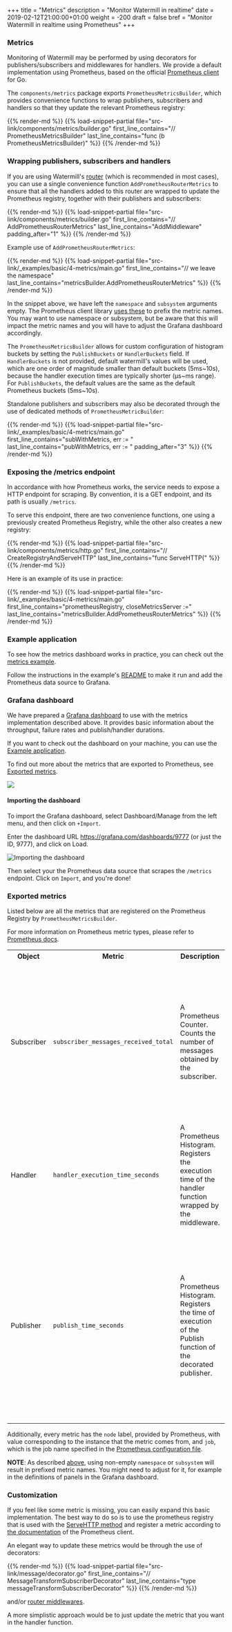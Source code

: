 +++
title = "Metrics"
description = "Monitor Watermill in realtime"
date = 2019-02-12T21:00:00+01:00
weight = -200
draft = false
bref = "Monitor Watermill in realtime using Prometheus"
+++

### Metrics

Monitoring of Watermill may be performed by using decorators for publishers/subscribers and middlewares for handlers. 
We provide a default implementation using Prometheus, based on the official [Prometheus client](https://github.com/prometheus/client_golang) for Go.

The `components/metrics` package exports `PrometheusMetricsBuilder`, which provides convenience functions to wrap publishers, subscribers and handlers so that they update the relevant Prometheus registry:

{{% render-md %}}
{{% load-snippet-partial file="src-link/components/metrics/builder.go" first_line_contains="// PrometheusMetricsBuilder" last_line_contains="func (b PrometheusMetricsBuilder)" %}}
{{% /render-md %}}

### Wrapping publishers, subscribers and handlers

If you are using Watermill's [router](/docs/messages-router) (which is recommended in most cases), you can use a single convenience function `AddPrometheusRouterMetrics` to ensure that all the handlers added to this router are wrapped to update the Prometheus registry, together with their publishers and subscribers:

{{% render-md %}}
{{% load-snippet-partial file="src-link/components/metrics/builder.go" first_line_contains="// AddPrometheusRouterMetrics" last_line_contains="AddMiddleware" padding_after="1" %}}
{{% /render-md %}}

Example use of `AddPrometheusRouterMetrics`:

{{% render-md %}}
{{% load-snippet-partial file="src-link/_examples/basic/4-metrics/main.go" first_line_contains="// we leave the namespace" last_line_contains="metricsBuilder.AddPrometheusRouterMetrics" %}}
{{% /render-md %}}

In the snippet above, we have left the `namespace` and `subsystem` arguments empty. The Prometheus client library [uses these](https://godoc.org/github.com/prometheus/client_golang/prometheus#BuildFQName) to prefix the metric names. You may want to use namespace or subsystem, but be aware that this will impact the metric names and you will have to adjust the Grafana dashboard accordingly.

The `PrometheusMetricsBuilder` allows for custom configuration of histogram buckets by setting the `PublishBuckets` or `HandlerBuckets` field.
If `HandlerBuckets` is not provided, default watermill's values will be used, which are one order of magnitude smaller than default buckets (5ms~10s), because the handler execution times are typically shorter (µs~ms range).
For `PublishBuckets`, the default values are the same as the default Prometheus buckets (5ms~10s).

Standalone publishers and subscribers may also be decorated through the use of dedicated methods of `PrometheusMetricBuilder`:

{{% render-md %}}
{{% load-snippet-partial file="src-link/_examples/basic/4-metrics/main.go" first_line_contains="subWithMetrics, err := " last_line_contains="pubWithMetrics, err := " padding_after="3" %}}
{{% /render-md %}}

### Exposing the /metrics endpoint

In accordance with how Prometheus works, the service needs to expose a HTTP endpoint for scraping. By convention, it is a GET endpoint, and its path is usually `/metrics`.

To serve this endpoint, there are two convenience functions, one using a previously created Prometheus Registry, while the other also creates a new registry:

{{% render-md %}}
{{% load-snippet-partial file="src-link/components/metrics/http.go" first_line_contains="// CreateRegistryAndServeHTTP" last_line_contains="func ServeHTTP(" %}}
{{% /render-md %}}

Here is an example of its use in practice:

{{% render-md %}}
{{% load-snippet-partial file="src-link/_examples/basic/4-metrics/main.go" first_line_contains="prometheusRegistry, closeMetricsServer :=" last_line_contains="metricsBuilder.AddPrometheusRouterMetrics" %}}
{{% /render-md %}}

### Example application

To see how the metrics dashboard works in practice, you can check out the [metrics example](https://github.com/ThreeDotsLabs/watermill/tree/master/_examples/basic/4-metrics). 

Follow the instructions in the example's [README](https://github.com/ThreeDotsLabs/watermill/blob/master/_examples/basic/4-metrics/README.md) to make it run and add the Prometheus data source to Grafana.

### Grafana dashboard

We have prepared a [Grafana dashboard](https://grafana.com/grafana/dashboards/9777-watermill/) to use with the metrics implementation described above. It provides basic information about the throughput, failure rates and publish/handler durations.

If you want to check out the dashboard on your machine, you can use the [Example application](#example-application).

To find out more about the metrics that are exported to Prometheus, see [Exported metrics](#exported-metrics).

<a target="_blank" href="https://threedots.tech/watermill-io/grafana_dashboard.png"><img src="https://threedots.tech/watermill-io/grafana_dashboard_small.png" /></a>

#### Importing the dashboard

To import the Grafana dashboard, select Dashboard/Manage from the left menu, and then click on `+Import`.

Enter the dashboard URL https://grafana.com/dashboards/9777 (or just the ID, 9777), and click on Load.

![Importing the dashboard](https://threedots.tech/watermill-io/grafana_import_dashboard.png)

Then select your the Prometheus data source that scrapes the `/metrics` endpoint. Click on `Import`, and you're done!

### Exported metrics

Listed below are all the metrics that are registered on the Prometheus Registry by `PrometheusMetricsBuilder`.
 
For more information on Prometheus metric types, please refer to [Prometheus docs](https://prometheus.io/docs/concepts/metric_types).
 
<table>
  <tr>
    <th>Object</th>
    <th>Metric</th>
    <th>Description</th>
    <th>Labels/Values</th>
  </tr>
  <tr>
    <td rowspan="3">Subscriber</td>
    <td rowspan="3"><code>subscriber_messages_received_total</code></td>
    <td rowspan="3">A Prometheus Counter.<br>Counts the number of messages obtained by the subscriber.</td>
    <td><code>acked</code> is either "acked" or "nacked".</td>
  </tr>
  <tr>
    <td><code>handler_name</code> is set if the subscriber operates within a handler; "&lt;no handler&gt;" otherwise.</td>
  </tr>
  <tr>
    <td><code>subscriber_name</code> identifies the subscriber. If it implements <code>fmt.Stringer</code>, it is the result of `String()`, <code>package.structName</code> otherwise.</td>
  </tr>
  <tr>
    <td rowspan="2">Handler</td>
    <td rowspan="2"><code>handler_execution_time_seconds</code></td>
    <td rowspan="2">A Prometheus Histogram. <br>Registers the execution time of the handler function wrapped by the middleware.</td>
    <td><code>handler_name</code> is the name of the handler.</td>
  </tr>
  <tr>
    <td><code>success</code> is either "true" or "false", depending on whether the wrapped handler function returned an error or not.</td>
  </tr>
  <tr>
    <td rowspan="3">Publisher</td>
    <td rowspan="3"><code>publish_time_seconds</code></td>
    <td rowspan="3">A Prometheus Histogram.<br>Registers the time of execution of the Publish function of the decorated publisher.</td>
    <td><code>success</code> is either "true" or "false", depending on whether the decorated publisher returned an error or not.</td>
  </tr>
  <tr>
    <td><code>handler_name</code> is set if the publisher operates within a handler; "&lt;no handler&gt;" otherwise.</td>
  </tr>
  <tr>
    <td><code>publisher_name</code> identifies the publisher. If it implements <code>fmt.Stringer</code>, it is the result of `String()`, <code>package.structName</code> otherwise.</td>
  </tr>
</table>

Additionally, every metric has the `node` label, provided by Prometheus, with value corresponding to the instance that the metric comes from, and `job`, which is the job name specified in the [Prometheus configuration file](https://github.com/ThreeDotsLabs/watermill/blob/master/_examples/basic/4-metrics/prometheus.yml).

**NOTE**: As described [above](#wrapping-publishers-subscribers-and-handlers), using non-empty `namespace` or `subsystem` will result in prefixed metric names. You might need to adjust for it, for example in the definitions of panels in the Grafana dashboard.

### Customization

If you feel like some metric is missing, you can easily expand this basic implementation. The best way to do so is to use the prometheus registry that is used with the [ServeHTTP method](#exposing-the-metrics-endpoint) and register a metric according to [the documentation](https://godoc.org/github.com/prometheus/client_golang/prometheus) of the Prometheus client.

An elegant way to update these metrics would be through the use of decorators:

{{% render-md %}}
{{% load-snippet-partial file="src-link/message/decorator.go" first_line_contains="// MessageTransformSubscriberDecorator" last_line_contains="type messageTransformSubscriberDecorator" %}}
{{% /render-md %}}

and/or [router middlewares](/docs/messages-router/#middleware). 

A more simplistic approach would be to just update the metric that you want in the handler function.

